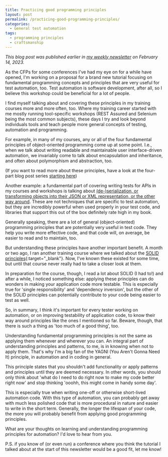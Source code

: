 ```yaml
---
title: Practicing good programming principles
layout: post
permalink: /practicing-good-programming-principles/
categories:
  - General test automation
tags:
  - programming principles
  - craftsmanship
---
```

_This blog post was published earlier in [my weekly newsletter](/newsletter/) on February 14, 2023._

As the CFPs for some conferences I've had my eye on for a while have opened, I'm working on a proposal for a brand new tutorial focusing on fundamental programming concepts and principles that are very useful for test automation, too. Test automation is software development, after all, so I believe this workshop could be beneficial for a lot of people.

I find myself talking about and covering these principles in my training courses more and more often, too. Where my training career started with me mostly running tool-specific workshops (REST Assured and Selenium being the most common subjects), these days I try and look beyond individuals tools and teach people more general concepts of testing, automation and programming.

For example, in many of my courses, any or all of the four fundamental principles of object-oriented programming come up at some point. I.e., when we talk about writing readable and maintainable user interface-driven automation, we invariably come to talk about encapsulation and inheritance, and often about polymorphism and abstraction, too.

(If you want to read more about these principles, have a look at the four-part blog post series [starting here](/the-four-pillars-of-object-oriented-programming-part-1-encapsulation/))

Another example: a fundamental part of covering writing tests for APIs in my courses and workshops is talking about [(de-)serialization, or transforming objects into their JSON or XML representation, or the other way around](/deserializing-json-and-xml-in-rest-assured-net/). These are not techniques that are specific to test automation, but they are incredibly powerful when used properly in your test code, and libraries that support this out of the box definitely rate high in my book.

Generally speaking, there are a lot of general (object-oriented) programming principles that are potentially very useful in test code. They help you write more effective code, and that code will, on average, be easier to read and to maintain, too.

But understanding these principles have another important benefit. A month or two ago, I ran another training course where we talked about the [SOLID principles](https://www.baeldung.com/solid-principles){:target="_blank"}. Now, I've known these existed for some time, but until that course never really had to take a closer look at them.

In preparation for the course, though, I read a lot about SOLID (I had to!) and after a while, I noticed something else: applying these principles can do wonders in making your application code more testable. This is especially true for 'single responsibility' and 'dependency inversion', but the other of the SOLID principles can potentially contribute to your code being easier to test as well.

So, in summary, I think it's important for every tester working on automation, or on improving testability of application code, to know their way around principles like the ones I mentioned so far. Beware, though, that there is such a thing as 'too much of a good thing', too.

Understanding fundamental programming principles is not the same as applying them whenever and wherever you can. An integral part of understanding principles and patterns, to me, is in knowing when not to apply them. That's why I'm a big fan of the YAGNI (You Aren't Gonna Need It) principle, in automation and in coding in general.

This principle states that you shouldn't add functionality or apply patterns and principles until they are deemed necessary. In other words, you should only think about 'what do I need to do right now to make my code better right now' and stop thinking 'ooohh, this might come in handy some day'.

This is especially true when writing one-off or otherwise short-lived automation code. With this type of automation, you can probably get away with much less polished code that is more procedural in nature and easier to write in the short term. Generally, the longer the lifespan of your code, the more you will probably benefit from applying good programming principles.

What are your thoughts on learning and understanding programming principles for automation? I'd love to hear from you.

P.S. if you know of (or even run) a conference where you think the tutorial I talked about at the start of this newsletter would be a good fit, let me know!